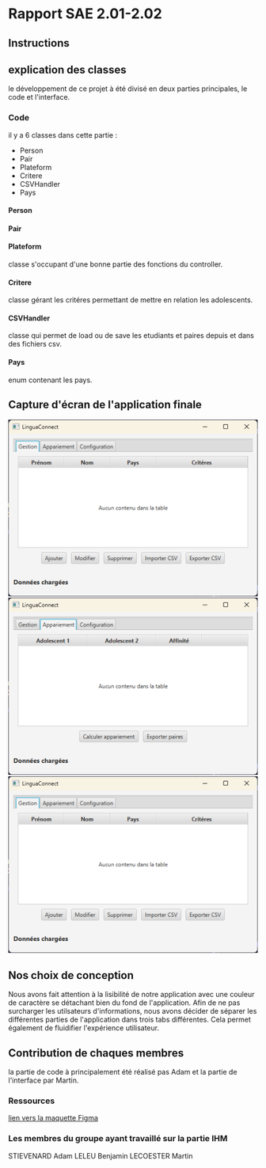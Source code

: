 # Rapport SAE 2.01-2.02

## Instructions

## explication des classes

le développement de ce projet à été divisé en deux parties principales, le code et l'interface.

### Code

il y a 6 classes dans cette partie :

- Person
- Pair
- Plateform
- Critere
- CSVHandler
- Pays

#### Person



#### Pair

#### Plateform

classe s'occupant d'une bonne partie des fonctions du controller.

#### Critere

classe gérant les critéres permettant de mettre en relation les adolescents.

#### CSVHandler

classe qui permet de load ou de save les etudiants et paires depuis et dans des fichiers csv.

#### Pays

enum contenant les pays.

## Capture d'écran de l'application finale

![Capture d'écran de la fenêtre gestion de l'application](gestion.png)
![Capture d'écran de la fenêtre appariement de l'application](appariement.png)
![Capture d'écran de la fenêtre configuration de l'application](gestion.png)

## Nos choix de conception

Nous avons fait attention à la lisibilité de notre application avec une couleur de caractère se détachant bien du fond de l'application.
Afin de ne pas surcharger les utilsateurs d'informations, nous avons décider de séparer les différentes parties de l'application dans trois tabs différentes. Cela permet également de fluidifier l'expérience utilisateur.

## Contribution de chaques membres

la partie de code à principalement été réalisé pas Adam et la partie de l'interface par Martin.

### Ressources

[lien vers la maquette Figma](https://www.figma.com/design/ZTCl0GuIiNFMQy3enEJdM5/Prototype_Application_SeaDev?node-id=0-1&p=f&t=96MRWDUvw573MIHx-0#-1)  

### Les membres du groupe ayant travaillé sur la partie IHM

STIEVENARD Adam
LELEU Benjamin
LECOESTER Martin
